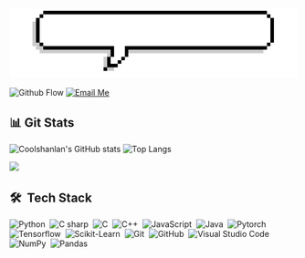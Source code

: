 ![](https://github.com/Coolshanlan/Coolshanlan/blob/main/Image/Introduction.gif?raw=true)

![Github Flow](https://img.shields.io/badge/Github%20Flow-181717?logo=Github&logoColor=white&style=for-the-badge)
[![Email Me](https://img.shields.io/badge/Email%20Me-EA4335?logo=Gmail&logoColor=white&style=for-the-badge)](mailto:coolshanlan@gmail.com)

## &#128202; Git Stats
![Coolshanlan's GitHub stats](https://github-readme-stats.vercel.app/api?username=Coolshanlan&theme=vue&show_icons=true&bg_color=0d1117&text_color=ccc&include_all_commits=true&border_radius=15&hide_border=true)
![Top Langs](https://github-readme-stats.vercel.app/api/top-langs/?username=Coolshanlan&layout=compact&theme=vue&show_icons=true&bg_color=0d1117&text_color=ccc&include_all_commits=true&border_radius=15&hide_border=true&langs_count=8)

![](https://github-profile-summary-cards.vercel.app/api/cards/profile-details?username=Coolshanlan&theme=github_dark)
## 🛠 &nbsp;Tech Stack

![Python](https://img.shields.io/badge/-Python-0d1117?style=flat&logo=python)&nbsp;
![C sharp](https://img.shields.io/badge/-C%20Sharp-0d1117?style=flat&logo=csharp)&nbsp;
![C](https://img.shields.io/badge/-C-0d1117?style=flat&logo=C&logoColor=A8B9CC)&nbsp;
![C++](https://img.shields.io/badge/-C++-0d1117?style=flat&logo=C%2B%2B&logoColor=00599C)&nbsp;
![JavaScript](https://img.shields.io/badge/-JavaScript-0d1117?style=flat&logo=javascript)&nbsp;
![Java](https://img.shields.io/badge/-Java-0d1117?style=flat&logo=Java&logoColor=FFA518)&nbsp;
![Pytorch](https://img.shields.io/badge/-Pytorch-0d1117?style=flat&logo=Pytorch&logoColor=FFA518)&nbsp;
![Tensorflow](https://img.shields.io/badge/-Tensorflow-0d1117?style=flat&logo=Tensorflow&logoColor=FFA518)&nbsp;
![Scikit-Learn](https://img.shields.io/badge/-Scikit%20Learn-0d1117?style=flat&logo=scikitlearn&logoColor=FFA518)&nbsp;
![Git](https://img.shields.io/badge/-Git-0d1117?style=flat&logo=git)&nbsp;
![GitHub](https://img.shields.io/badge/-GitHub-0d1117?style=flat&logo=github)&nbsp;
![Visual Studio Code](https://img.shields.io/badge/-Visual%20Studio%20Code-0d1117?style=flat&logo=visual-studio-code&logoColor=007ACC)&nbsp;
![NumPy](https://img.shields.io/badge/numpy%20-%23013243.svg?&style=flat&logo=numpy&logoColor=white)&nbsp;
![Pandas](https://img.shields.io/badge/pandas%20-%23150458.svg?&style=flat&logo=pandas&logoColor=white)&nbsp;
<!--
![Visitors](https://estruyf-github.azurewebsites.net/api/VisitorHit?user=Coolshanlan&countColor=rgb(55,154,110))
[![Highlight Translator](https://github-readme-stats.vercel.app/api/pin/?username=Coolshanlan&repo=HighlightTranslator&theme=vue&show_icons=true&bg_color=000&text_color=ccc&include_all_commits=true&border_radius=15&hide_border=true,border_color=2e343b)](https://github.com/Coolshanlan/HighlightTranslator)
[![LogiPose](https://github-readme-stats.vercel.app/api/pin/?username=Coolshanlan&repo=LogiPose&theme=vue&show_icons=true&bg_color=000&text_color=ccc&include_all_commits=true&border_radius=15&hide_border=true,border_color=2e343b)](https://github.com/Coolshanlan/HighlightTranslator)
-->